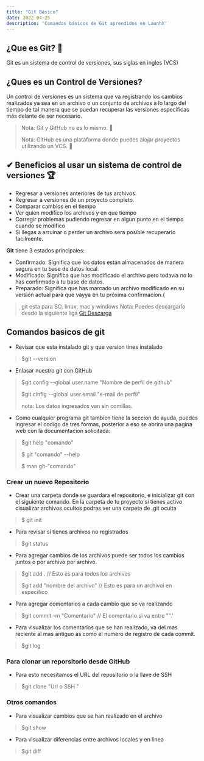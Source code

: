 ```yaml
---
title: "Git Básico"
date: 2022-04-25
description: 'Comandos básicos de Git aprendidos en LaunhX'
---
```


## ¿Que es Git? 🤖

Git es un sistema de control de versiones, sus siglas en ingles (VCS)

## ¿Ques es un Control de Versiones?

Un control de versiones es un sistema que va registrando los cambios realizados ya sea en un archivo o un conjunto de archivos a lo largo del tiempo de tal manera que se puedan recuperar las versiones especificas más delante de ser necesario. 

> Nota: Git y GitHub no es lo mismo. 👀
> 
> Nota: GitHub es una plataforma donde puedes alojar proyectos utilizando un VCS. 👀

## ✔ Beneficios al usar un sistema de control de versiones 🏆
 - Regresar a versiones anteriores de tus archivos.
 - Regresar a versiones de un proyecto completo.
 - Comparar cambios en el tiempo
 - Ver quien modifico los archivos y en que tiempo
 - Corregir problemas pudiendo regresar en algun punto en el tiempo cuando se modifico
 - Si llegas a arruinar o perder un archivo sera posible recuperarlo facilmente. 

**Git** tiene 3 estados principales:
 - Confirmado: Significa que los datos están almacenados de manera segura en tu base de datos local.
 - Modificado: Significa que has modificado el archivo pero todavía no lo has confirmado a tu base de datos.
 - Preparado: Significa que has marcado un archivo modificado en su versión actual para que vayya en tu próxima confirmacíon.{

> git esta para SO. linux, mac y windows
> Nota: Puedes descargarlo desde la siguiente liga [Git Descarga]( https://git-scm.com/downloads)

## Comandos basicos de git

- Revisar que esta instalado git y que version tines instalado 
> $git --version

- Enlasar nuestro git con GitHub
> $git config --global user.name "Nombre de perfil de github"
> 
> $git cinfig --global user.email "e-mail de perfil"
> 
> nota: Los datos ingresados van sin comillas. 

- Como cualquier programa git tambien tiene la seccion de ayuda, puedes ingresar el codigo de tres formas, posterior a eso se abrira una pagina web con la documentacion solicitada:

> $git help "comando"
>
> $ git "comando" --help
>
> $ man git-"comando"

### Crear un nuevo Repositorio

- Crear una carpeta donde se guardara el repositorio, e inicializar git con el siguiente comando. En la carpeta de tu proyecto si tienes activo cisualizar archivos ocultos podras ver una carpeta de .git oculta 
> $ git init

- Para revisar si tienes archivos no registrados 
> $git status

- Para agregar cambios de los archivos puede ser todos los cambios juntos o por archivo por archivo.
> $git add .   // Esto es para todos los archivos
> 
> $git add "nombre del archivo" // Esto es para un archivoi en especifico

- Para agregar comentarios a cada cambio que se va realizando 
> $git commit -m "Comentario" // El comentario si va entre "".'

- Para visualizar los comentarios que se han realizado, va del mas reciente al mas antiguo as como el numero de registro de cada commit.
> $git log 

### Para clonar un reporsitorio desde GitHub
- Para esto necesitamos el URL del repositorio o la llave de SSH 
> $git clone "Url o SSH " 


### Otros comandos
- Para visualizar cambios que se han realizado en el archivo 
> $git show 

- Para visualizar diferencias entre archivos locales y en linea
> $git diff 




